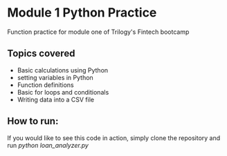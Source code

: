 # Module 1 Python Practice

Function practice for module one of Trilogy's Fintech bootcamp

## Topics covered

- Basic calculations using Python
- setting variables in Python
- Function definitions
- Basic for loops and conditionals
- Writing data into a CSV file

## How to run:
If you would like to see this code in action, simply clone the repository and run *python loan_analyzer.py*
